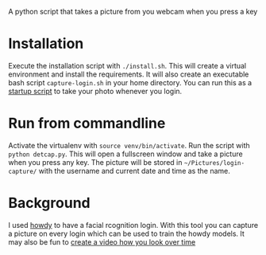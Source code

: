 A python script that takes a picture from you webcam when you press a key

# Installation

Execute the installation script with `./install.sh`.
This will create a virtual environment and install the requirements.
It will also create an executable bash script `capture-login.sh` in your home directory.
You can run this as a [startup script](https://www.howtogeek.com/686952/how-to-manage-startup-programs-on-ubuntu-linux/) to take your photo whenever you login.

# Run from commandline
Activate the virtualenv with `source venv/bin/activate`.
Run the script with `python detcap.py`.
This will open a fullscreen window and take a picture when you press any key. The picture will be stored in `~/Pictures/login-capture/` with the username and current date and time as the name.

# Background

I used [howdy](https://github.com/boltgolt/howdy) to have a facial rcognition login.
With this tool you can capture a picture on every login which can be used to train the howdy models.
It may also be fun to [create a video how you look over time](https://www.youtube.com/watch?v=wAIZ36GI4p8)

